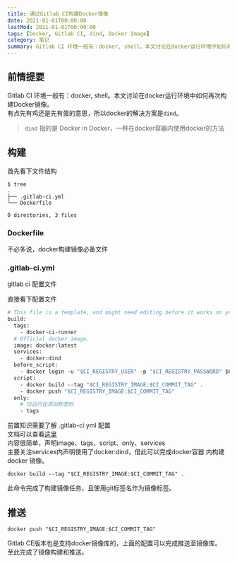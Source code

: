 ```yaml
---
title: 通过Gitlab CI构建Docker镜像
date: 2021-01-01T00:00:00
lastMod: 2021-01-01T00:00:00
tags: [Docker, Gitlab CI, dind, Docker Image]
category: 笔记
summary: Gitlab CI 环境一般有：docker, shell。本文讨论在docker运行环境中如何再次构建Docker镜像。
---
```


## 前情提要
Gitlab CI 环境一般有：docker, shell。本文讨论在docker运行环境中如何再次构建Docker镜像。  
有点先有鸡还是先有蛋的意思，所以docker的解决方案是`dind`。

> `dind` 指的是 Docker in Docker，一种在docker容器内使用docker的方法

## 构建
首先看下文件结构
```shell
$ tree     
.
├── .gitlab-ci.yml
└── Dockerfile

0 directories, 3 files

```

### Dockerfile
不必多说，docker构建镜像必备文件

### .gitlab-ci.yml
gitlab ci 配置文件

直接看下配置文件

```dockerfile
# This file is a template, and might need editing before it works on your project.
build:
  tags:
    - docker-ci-runner
  # Official docker image.
  image: docker:latest
  services:
    - docker:dind
  before_script:
    - docker login -u "$CI_REGISTRY_USER" -p "$CI_REGISTRY_PASSWORD" $CI_REGISTRY
  script:
    - docker build --tag "$CI_REGISTRY_IMAGE:$CI_COMMIT_TAG" .
    - docker push "$CI_REGISTRY_IMAGE:$CI_COMMIT_TAG"
  only:
    # 仅运行在添加标签时
    - tags

```
前置知识需要了解 .gitlab-ci.yml 配置  
文档可以查看[这里](https://docs.gitlab.com/ee/ci/yaml/index.html)  
内容很简单，声明image、tags、script、only、services  
主要关注services内声明使用了docker:dind，借此可以完成docker容器 内构建docker 镜像。

```shell
docker build --tag "$CI_REGISTRY_IMAGE:$CI_COMMIT_TAG" .
```
此命令完成了构建镜像任务，且使用git标签名作为镜像标签。

## 推送
```shell
docker push "$CI_REGISTRY_IMAGE:$CI_COMMIT_TAG"
```
Gitlab CE版本也是支持docker镜像库的，上面的配置可以完成推送至镜像库。  
至此完成了镜像构建和推送。